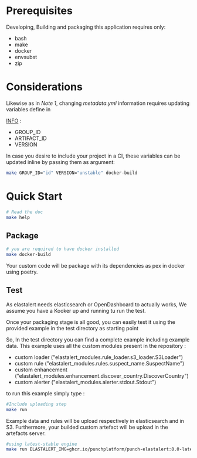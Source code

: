 # Prerequisites

Developing, Building and packaging this application requires only:

- bash
- make
- docker
- envsubst
- zip

# Considerations

Likewise as in *Note 1*, changing *metadata.yml* information requires updating variables define in

[INFO](./INFO) :

- GROUP_ID
- ARTIFACT_ID
- VERSION

In case you desire to include your project in a CI, these variables can be updated inline by passing them as argument:

```sh
make GROUP_ID="id" VERSION="unstable" docker-build
```

# Quick Start

```sh
# Read the doc
make help
```

## Package

```sh
# you are required to have docker installed 
make docker-build 
```

Your custom code will be package with its dependencies as pex in docker using poetry.

## Test

As elastalert needs elasticsearch or OpenDashboard to actually works, We assume you have a Kooker up and running tu run the test.

Once your packaging stage is all good, you can easily test it using the provided example in the test directory as starting point

So, In the test directory you can find a complete example including example data. This example uses all the custom modules present in the repository :
- custom loader ("elastalert_modules.rule_loader.s3_loader.S3Loader")
- custom rule ("elastalert_modules.rules.suspect_name.SuspectName")
- custom enhancement ("elastalert_modules.enhancement.discover_country.DiscoverCountry")
- custom alerter ("elastalert_modules.alerter.stdout.Stdout")

to run this example simply type : 
```sh
#Include uploading step 
make run
```
Example data and rules will be upload respectively in elasticsearch and in S3. Furthermore, your builded custom artefact will be upload in the artefacts server.

```sh
#using latest-stable engine
make run ELASTALERT_IMG=ghcr.io/punchplatform/punch-elastalert:8.0-latest
```
